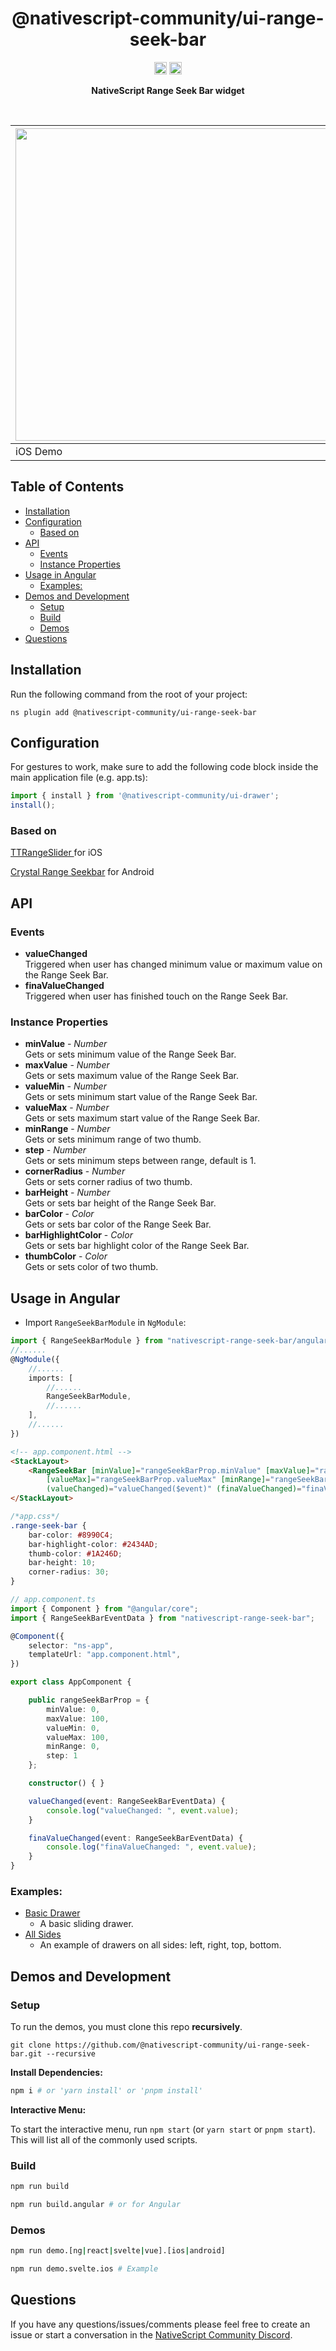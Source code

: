 <!-- ⚠️ This README has been generated from the file(s) "blueprint.md" ⚠️-->
<!--  !!!!!!!!!!!!!!!!!!!!!!!!!!!!!!!!!!!!!!!!!!!!!!!!!!!!!!!!!!!!!!!
      !!!!!!!!!!!!!!!!!!!!!!!!!!!!!!!!!!!!!!!!!!!!!!!!!!!!!!!!!!!!!!!
      !!!!!!!!!!!!!!!!!!!!!!!!!!!!!!!!!!!!!!!!!!!!!!!!!!!!!!!!!!!!!!!
      !!!!!!!!!!!!!!!!!!!!!!!!!!!!!!!!!!!!!!!!!!!!!!!!!!!!!!!!!!!!!!!
      !!!!!!!!!!!!!!!!!!!!!!!!!!!!!!!!!!!!!!!!!!!!!!!!!!!!!!!!!!!!!!!
      !!!!!!!!!!!!!!!!!!!!!!!!!!!!!!!!!!!!!!!!!!!!!!!!!!!!!!!!!!!!!!!
      !!!!!!!!!!!!!!!!!!!!!!!!!!!!!!!!!!!!!!!!!!!!!!!!!!!!!!!!!!!!!!!
      !!!!!!!!!!!!!!!!!!!!!!!!!!!!!!!!!!!!!!!!!!!!!!!!!!!!!!!!!!!!!!!
      !!!!!!!!!!!!!!!!!!!!!!!!!!!!!!!!!!!!!!!!!!!!!!!!!!!!!!!!!!!!!!!
      DO NOT EDIT THIS READEME DIRECTLY! Edit "bluesprint.md" instead.
      !!!!!!!!!!!!!!!!!!!!!!!!!!!!!!!!!!!!!!!!!!!!!!!!!!!!!!!!!!!!!!!
      !!!!!!!!!!!!!!!!!!!!!!!!!!!!!!!!!!!!!!!!!!!!!!!!!!!!!!!!!!!!!!!
      !!!!!!!!!!!!!!!!!!!!!!!!!!!!!!!!!!!!!!!!!!!!!!!!!!!!!!!!!!!!!!!
      !!!!!!!!!!!!!!!!!!!!!!!!!!!!!!!!!!!!!!!!!!!!!!!!!!!!!!!!!!!!!!!
      !!!!!!!!!!!!!!!!!!!!!!!!!!!!!!!!!!!!!!!!!!!!!!!!!!!!!!!!!!!!!!!
      !!!!!!!!!!!!!!!!!!!!!!!!!!!!!!!!!!!!!!!!!!!!!!!!!!!!!!!!!!!!!!!
      !!!!!!!!!!!!!!!!!!!!!!!!!!!!!!!!!!!!!!!!!!!!!!!!!!!!!!!!!!!!!!!
      !!!!!!!!!!!!!!!!!!!!!!!!!!!!!!!!!!!!!!!!!!!!!!!!!!!!!!!!!!!!!!!
      !!!!!!!!!!!!!!!!!!!!!!!!!!!!!!!!!!!!!!!!!!!!!!!!!!!!!!!!!!!!!!! -->
<h1 align="center">@nativescript-community/ui-range-seek-bar</h1>
<p align="center">
		<a href="https://npmcharts.com/compare/@nativescript-community/ui-range-seek-bar?minimal=true"><img alt="Downloads per month" src="https://img.shields.io/npm/dm/@nativescript-community/ui-range-seek-bar.svg" height="20"/></a>
<a href="https://www.npmjs.com/package/@nativescript-community/ui-range-seek-bar"><img alt="NPM Version" src="https://img.shields.io/npm/v/@nativescript-community/ui-range-seek-bar.svg" height="20"/></a>
	</p>

<p align="center">
  <b>NativeScript Range Seek Bar widget</b></br>
  <sub><sub>
</p>

<br />


| <img src="https://raw.githubusercontent.com/nativescript-community/ui-drawer/master/images/demo-ios.gif" height="500" /> | <img src="https://raw.githubusercontent.com/nativescript-community/ui-drawer/master/images/demo-android.gif" height="500" /> |
| --- | ----------- |
| iOS Demo | Android Demo |


[](#table-of-contents)

## Table of Contents

* [Installation](#installation)
* [Configuration](#configuration)
	* [Based on](#based-on)
* [API](#api)
	* [Events](#events)
	* [Instance Properties](#instance-properties)
* [Usage in Angular](#usage-in-angular)
	* [Examples:](#examples)
* [Demos and Development](#demos-and-development)
	* [Setup](#setup)
	* [Build](#build)
	* [Demos](#demos)
* [Questions](#questions)


[](#installation)

## Installation
Run the following command from the root of your project:

`ns plugin add @nativescript-community/ui-range-seek-bar`


[](#configuration)

## Configuration
For gestures to work, make sure to add the following code block inside the main application file (e.g. app.ts):

```typescript
import { install } from '@nativescript-community/ui-drawer';
install();
```

### Based on
[TTRangeSlider ](https://github.com/TomThorpe/TTRangeSlider) for iOS

[Crystal Range Seekbar](https://github.com/syedowaisali/crystal-range-seekbar) for Android


[](#api)

## API
### Events
* **valueChanged**  
Triggered when user has changed minimum value or maximum value on the Range Seek Bar.
* **finaValueChanged**  
Triggered when user has finished touch on the Range Seek Bar.
### Instance Properties
* **minValue** - *Number*  
Gets or sets minimum value of the Range Seek Bar.
* **maxValue** - *Number*  
Gets or sets maximum value of the Range Seek Bar.
* **valueMin** - *Number*  
Gets or sets minimum start value of the Range Seek Bar.
* **valueMax** - *Number*  
Gets or sets maximum start value of the Range Seek Bar.
* **minRange** - *Number*  
Gets or sets minimum range of two thumb.
* **step** - *Number*  
Gets or sets minimum steps between range, default is 1.
* **cornerRadius** - *Number*  
Gets or sets corner radius of two thumb.
* **barHeight** - *Number*  
Gets or sets bar height of the Range Seek Bar.
* **barColor** - *Color*  
Gets or sets bar color of the Range Seek Bar.
* **barHighlightColor** - *Color*  
Gets or sets bar highlight color of the Range Seek Bar.
* **thumbColor** - *Color*  
Gets or sets color of two thumb.


[](#usage-in-angular)

## Usage in Angular
- Import `RangeSeekBarModule` in `NgModule`:
```typescript
import { RangeSeekBarModule } from "nativescript-range-seek-bar/angular";
//......
@NgModule({
	//......
	imports: [
        //......
		RangeSeekBarModule,
        //......
	],
    //......
})
```
```html
<!-- app.component.html -->
<StackLayout>
    <RangeSeekBar [minValue]="rangeSeekBarProp.minValue" [maxValue]="rangeSeekBarProp.maxValue" [valueMin]="rangeSeekBarProp.valueMin"
        [valueMax]="rangeSeekBarProp.valueMax" [minRange]="rangeSeekBarProp.minRange" [step]="rangeSeekBarProp.step"
        (valueChanged)="valueChanged($event)" (finaValueChanged)="finaValueChanged($event)" class="range-seek-bar"></RangeSeekBar>
</StackLayout>
```
```css
/*app.css*/
.range-seek-bar {
    bar-color: #8990C4;
    bar-highlight-color: #2434AD;
    thumb-color: #1A246D;
    bar-height: 10;
    corner-radius: 30;
}
```
```ts
// app.component.ts
import { Component } from "@angular/core";
import { RangeSeekBarEventData } from "nativescript-range-seek-bar";

@Component({
    selector: "ns-app",
    templateUrl: "app.component.html",
})

export class AppComponent {

    public rangeSeekBarProp = {
        minValue: 0,
        maxValue: 100,
        valueMin: 0,
        valueMax: 100,
        minRange: 0,
        step: 1
    };

    constructor() { }

    valueChanged(event: RangeSeekBarEventData) {
        console.log("valueChanged: ", event.value);
    }

    finaValueChanged(event: RangeSeekBarEventData) {
        console.log("finaValueChanged: ", event.value);
    }
}

```

### Examples:

- [Basic Drawer](demo-snippets/vue/BasicDrawer.vue)
  - A basic sliding drawer.
- [All Sides](demo-snippets/vue/AllSides.vue)
  - An example of drawers on all sides: left, right, top, bottom.


[](#demos-and-development)

## Demos and Development


### Setup

To run the demos, you must clone this repo **recursively**.

```
git clone https://github.com/@nativescript-community/ui-range-seek-bar.git --recursive
```

**Install Dependencies:**
```bash
npm i # or 'yarn install' or 'pnpm install'
```

**Interactive Menu:**

To start the interactive menu, run `npm start` (or `yarn start` or `pnpm start`). This will list all of the commonly used scripts.

### Build

```bash
npm run build

npm run build.angular # or for Angular
```

### Demos

```bash
npm run demo.[ng|react|svelte|vue].[ios|android]

npm run demo.svelte.ios # Example
```

[](#questions)

## Questions

If you have any questions/issues/comments please feel free to create an issue or start a conversation in the [NativeScript Community Discord](https://nativescript.org/discord).